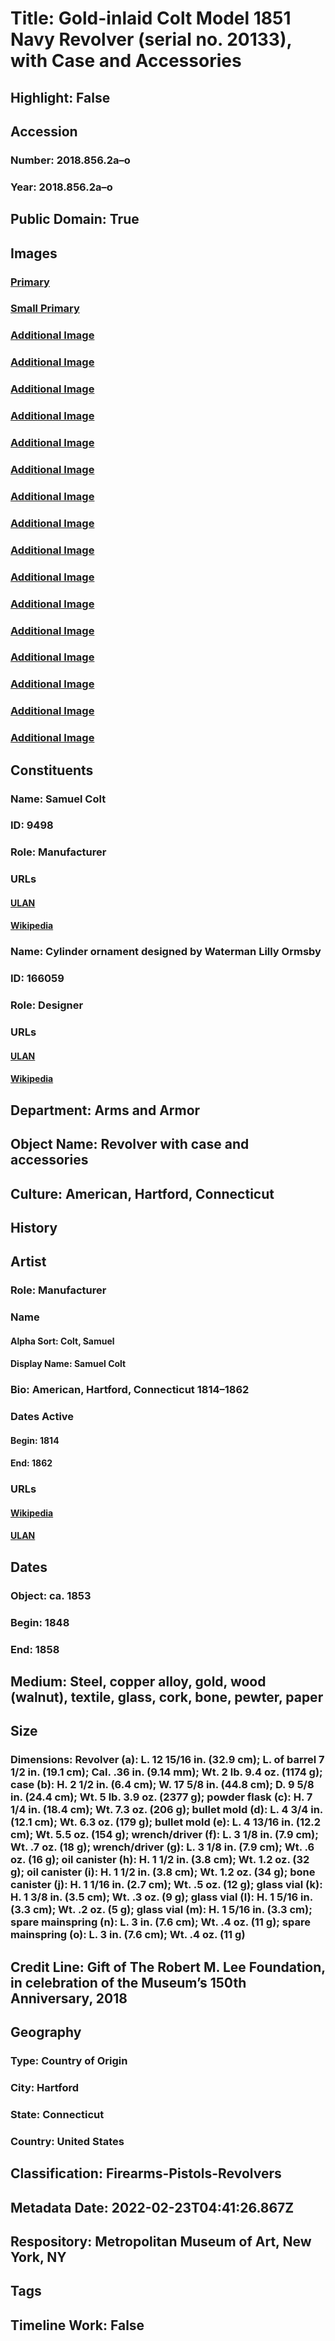 # Title: Gold-inlaid Colt Model 1851 Navy Revolver (serial no. 20133), with Case and Accessories
## Highlight: False
## Accession
### Number: 2018.856.2a–o
### Year: 2018.856.2a–o
## Public Domain: True
## Images
### [Primary](https://images.metmuseum.org/CRDImages/aa/original/DP-18814-001.jpg)
### [Small Primary](https://images.metmuseum.org/CRDImages/aa/web-large/DP-18814-001.jpg)
### [Additional Image](https://images.metmuseum.org/CRDImages/aa/original/DP-18814-004.jpg)
### [Additional Image](https://images.metmuseum.org/CRDImages/aa/original/DP-18814-003.jpg)
### [Additional Image](https://images.metmuseum.org/CRDImages/aa/original/DP-18814-002.jpg)
### [Additional Image](https://images.metmuseum.org/CRDImages/aa/original/DP-18814-009.jpg)
### [Additional Image](https://images.metmuseum.org/CRDImages/aa/original/DP-18814-008.jpg)
### [Additional Image](https://images.metmuseum.org/CRDImages/aa/original/DP-18814-005.jpg)
### [Additional Image](https://images.metmuseum.org/CRDImages/aa/original/DP-18814-007.jpg)
### [Additional Image](https://images.metmuseum.org/CRDImages/aa/original/DP-18814-006.jpg)
### [Additional Image](https://images.metmuseum.org/CRDImages/aa/original/DP-18814-011.jpg)
### [Additional Image](https://images.metmuseum.org/CRDImages/aa/original/DP-18814-010.jpg)
### [Additional Image](https://images.metmuseum.org/CRDImages/aa/original/LC-2018_856_2a_o-007.jpg)
### [Additional Image](https://images.metmuseum.org/CRDImages/aa/original/LC-2018_856_2a_o-010.jpg)
### [Additional Image](https://images.metmuseum.org/CRDImages/aa/original/LC-2018_856_2a_o-013.jpg)
### [Additional Image](https://images.metmuseum.org/CRDImages/aa/original/LC-2018_856_2a_o-014.jpg)
### [Additional Image](https://images.metmuseum.org/CRDImages/aa/original/LC-2018_856_2a_o-021.jpg)
### [Additional Image](https://images.metmuseum.org/CRDImages/aa/original/LC-2018_856_2a_o-024.jpg)
## Constituents
### Name: Samuel Colt
### ID: 9498
### Role: Manufacturer
### URLs
#### [ULAN](http://vocab.getty.edu/page/ulan/500101743)
#### [Wikipedia](https://www.wikidata.org/wiki/Q183246)
### Name: Cylinder ornament designed by Waterman Lilly Ormsby
### ID: 166059
### Role: Designer
### URLs
#### [ULAN](http://vocab.getty.edu/page/ulan/500524523)
#### [Wikipedia](https://www.wikidata.org/wiki/Q17084533)
## Department: Arms and Armor
## Object Name: Revolver with case and accessories
## Culture: American, Hartford, Connecticut
## History
## Artist
### Role: Manufacturer
### Name
#### Alpha Sort: Colt, Samuel
#### Display Name: Samuel Colt
### Bio: American, Hartford, Connecticut 1814–1862
### Dates Active
#### Begin: 1814
#### End: 1862
### URLs
#### [Wikipedia](https://www.wikidata.org/wiki/Q183246)
#### [ULAN](http://vocab.getty.edu/page/ulan/500101743)
## Dates
### Object: ca. 1853
### Begin: 1848
### End: 1858
## Medium: Steel, copper alloy, gold, wood (walnut), textile, glass, cork, bone, pewter, paper
## Size
### Dimensions: Revolver (a): L. 12 15/16 in. (32.9 cm); L. of barrel 7 1/2 in. (19.1 cm); Cal. .36 in. (9.14 mm); Wt. 2 lb. 9.4 oz. (1174 g); case (b): H. 2 1/2 in. (6.4 cm); W. 17 5/8 in. (44.8 cm); D. 9 5/8 in. (24.4 cm); Wt. 5 lb. 3.9 oz. (2377 g); powder flask (c): H. 7 1/4 in. (18.4 cm); Wt. 7.3 oz. (206 g); bullet mold (d): L. 4 3/4 in. (12.1 cm); Wt. 6.3 oz. (179 g); bullet mold (e): L. 4 13/16 in. (12.2 cm); Wt. 5.5 oz. (154 g); wrench/driver (f): L. 3 1/8 in. (7.9 cm); Wt. .7 oz. (18 g); wrench/driver (g): L. 3 1/8 in. (7.9 cm); Wt. .6 oz. (16 g); oil canister (h): H. 1 1/2 in. (3.8 cm); Wt. 1.2 oz. (32 g); oil canister (i): H. 1 1/2 in. (3.8 cm); Wt. 1.2 oz. (34 g); bone canister (j): H. 1 1/16 in. (2.7 cm); Wt. .5 oz. (12 g); glass vial (k): H. 1 3/8 in. (3.5 cm); Wt. .3 oz. (9 g); glass vial (l): H. 1 5/16 in. (3.3 cm); Wt. .2 oz. (5 g); glass vial (m): H. 1 5/16 in. (3.3 cm); spare mainspring (n): L. 3 in. (7.6 cm); Wt. .4 oz. (11 g); spare mainspring (o): L. 3 in. (7.6 cm); Wt. .4 oz. (11 g)
## Credit Line: Gift of The Robert M. Lee Foundation, in celebration of the Museum’s 150th Anniversary, 2018
## Geography
### Type: Country of Origin
### City: Hartford
### State: Connecticut
### Country: United States
## Classification: Firearms-Pistols-Revolvers
## Metadata Date: 2022-02-23T04:41:26.867Z
## Respository: Metropolitan Museum of Art, New York, NY
## Tags
## Timeline Work: False